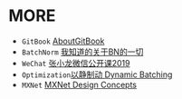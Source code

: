 # MORE

- `GitBook` [AboutGitBook](AboutGitBook.md)
- `BatchNorm` [我知道的关于BN的一切](More_Batch_Norm.md)
- `WeChat` [张小龙微信公开课2019](WeChat.md)
- `Optimization`[以静制动 Dynamic Batching](DynamicBatching.md)
- `MXNet` [MXNet Design Concepts](MXNet_Adventures.md)
